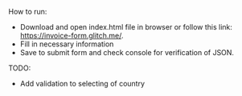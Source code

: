 How to run:
- Download and open index.html file in browser or follow this link: https://invoice-form.glitch.me/.
- Fill in necessary information
- Save to submit form and check console for verification of JSON.



TODO: 
- Add validation to selecting of country
